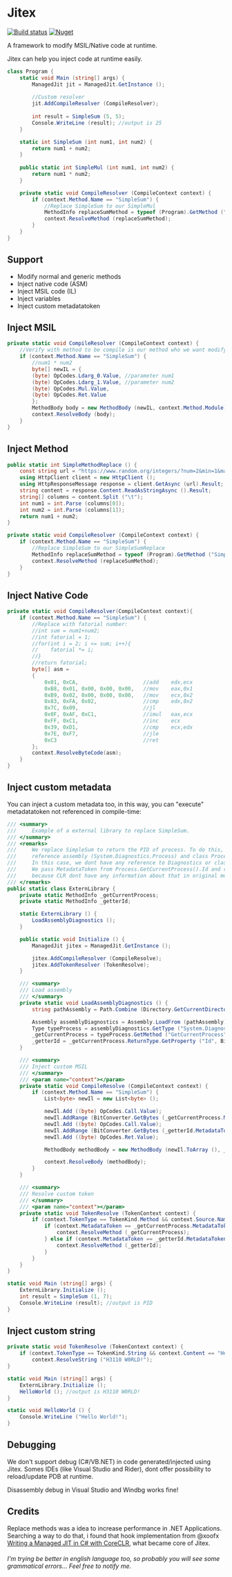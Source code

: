 # Jitex

[![Build status](https://ci.appveyor.com/api/projects/status/2h0y08mk82iwmyfr/branch/master?svg=true)](https://ci.appveyor.com/project/Hitmasu/jitex/branch/master) [![Nuget](https://img.shields.io/nuget/vpre/Jitex)](https://www.nuget.org/packages/Jitex/)

A framework to modify MSIL/Native code at runtime.

Jitex can help you inject code at runtime easily.

```c#
class Program {
    static void Main (string[] args) {
        ManagedJit jit = ManagedJit.GetInstance ();
        
        //Custom resolver
        jit.AddCompileResolver (CompileResolver);
        
        int result = SimpleSum (5, 5);
        Console.WriteLine (result); //output is 25
    }

    static int SimpleSum (int num1, int num2) {
        return num1 + num2;
    }
    
    public static int SimpleMul (int num1, int num2) {
        return num1 * num2;
    }

    private static void CompileResolver (CompileContext context) {
        if (context.Method.Name == "SimpleSum") {
            //Replace SimpleSum to our SimpleMul
            MethodInfo replaceSumMethod = typeof (Program).GetMethod ("SimpleMul");
            context.ResolveMethod (replaceSumMethod);
        }
    }
}
```



## Support

- Modify normal and generic methods
- Inject native code (ASM)
- Inject MSIL code (IL)
- Inject variables
- Inject custom metadatatoken



## Inject MSIL

```c#
private static void CompileResolver (CompileContext context) {
    //Verify with method to be compile is our method who we want modify.
    if (context.Method.Name == "SimpleSum") {
        //num1 * num2
        byte[] newIL = {
        (byte) OpCodes.Ldarg_0.Value, //parameter num1
        (byte) OpCodes.Ldarg_1.Value, //parameter num2
        (byte) OpCodes.Mul.Value,
        (byte) OpCodes.Ret.Value
        };
        MethodBody body = new MethodBody (newIL, context.Method.Module);
        context.ResolveBody (body);
    }
}
```

## Inject Method

```c#
public static int SimpleMethodReplace () {
    const string url = "https://www.random.org/integers/?num=2&min=1&max=999&col=2&base=10&format=plain&rnd=new";
    using HttpClient client = new HttpClient ();
    using HttpResponseMessage response = client.GetAsync (url).Result;
    string content = response.Content.ReadAsStringAsync ().Result;
    string[] columns = content.Split ("\t");
    int num1 = int.Parse (columns[0]);
    int num2 = int.Parse (columns[1]);
    return num1 + num2;
}

private static void CompileResolver (CompileContext context) {
    if (context.Method.Name == "SimpleSum") {
        //Replace SimpleSum to our SimpleSumReplace
        MethodInfo replaceSumMethod = typeof (Program).GetMethod ("SimpleSumReplace");
        context.ResolveMethod (replaceSumMethod);
    }
}
```

## Inject Native Code

```c#
private static void CompileResolver(CompileContext context){
    if (context.Method.Name == "SimpleSum") {
        //Replace with fatorial number:
        //int sum = num1+num2;
        //int fatorial = 1;
        //for(int i = 2; i <= sum; i++){
        //    fatorial *= i;
        //}
        //return fatorial;
        byte[] asm =
        {
            0x01, 0xCA,                     //add    edx,ecx
            0xB8, 0x01, 0x00, 0x00, 0x00,   //mov    eax,0x1
            0xB9, 0x02, 0x00, 0x00, 0x00,   //mov    ecx,0x2
            0x83, 0xFA, 0x02,               //cmp    edx,0x2
            0x7C, 0x09,                     //jl
            0x0F, 0xAF, 0xC1,               //imul   eax,ecx
            0xFF, 0xC1,                     //inc    ecx
            0x39, 0xD1,                     //cmp    ecx,edx
            0x7E, 0xF7,                     //jle
            0xC3                            //ret
        };
        context.ResolveByteCode(asm);
    }
}
```

## Inject custom metadata

You can inject a custom metadata too, in this way, you can "execute" metadatatoken not referenced in compile-time:

```c#
/// <summary>
///     Example of a external library to replace SimpleSum.
/// </summary>
/// <remarks>
///     We replace SimpleSum to return the PID of process. To do this, normally we need
///     reference assembly (System.Diagnostics.Process) and class Process.
///     In this case, we dont have any reference to Diagnostics or class Process.
///     We pass MetadataToken from Process.GetCurrentProcess().Id and resolve that manually,
///     because CLR dont have any information about that in original module.
/// </remarks>
public static class ExternLibrary {
    private static MethodInfo _getCurrentProcess;
    private static MethodInfo _getterId;

    static ExternLibrary () {
        LoadAssemblyDiagnostics ();
    }

    public static void Initialize () {
        ManagedJit jitex = ManagedJit.GetInstance ();

        jitex.AddCompileResolver (CompileResolve);
        jitex.AddTokenResolver (TokenResolve);
    }

    /// <summary>
    /// Load assembly
    /// </summary>
    private static void LoadAssemblyDiagnostics () {
        string pathAssembly = Path.Combine (Directory.GetCurrentDirectory (), "../../../../", "System.Diagnostics.Process.dll");

        Assembly assemblyDiagnostics = Assembly.LoadFrom (pathAssembly);
        Type typeProcess = assemblyDiagnostics.GetType ("System.Diagnostics.Process");
        _getCurrentProcess = typeProcess.GetMethod ("GetCurrentProcess");
        _getterId = _getCurrentProcess.ReturnType.GetProperty ("Id", BindingFlags.Public | BindingFlags.Instance).GetGetMethod ();
    }

    /// <summary>
    /// Inject custom MSIL
    /// </summary>
    /// <param name="context"></param>
    private static void CompileResolve (CompileContext context) {
        if (context.Method.Name == "SimpleSum") {
            List<byte> newIl = new List<byte> ();

            newIl.Add ((byte) OpCodes.Call.Value);
            newIl.AddRange (BitConverter.GetBytes (_getCurrentProcess.MetadataToken));
            newIl.Add ((byte) OpCodes.Call.Value);
            newIl.AddRange (BitConverter.GetBytes (_getterId.MetadataToken));
            newIl.Add ((byte) OpCodes.Ret.Value);

            MethodBody methodBody = new MethodBody (newIl.ToArray (), _getCurrentProcess.Module);

            context.ResolveBody (methodBody);
        }
    }

    /// <summary>
    /// Resolve custom token
    /// </summary>
    /// <param name="context"></param>
    private static void TokenResolve (TokenContext context) {
        if (context.TokenType == TokenKind.Method && context.Source.Name == "SimpleSum") {
            if (context.MetadataToken == _getCurrentProcess.MetadataToken) {
                context.ResolveMethod (_getCurrentProcess);
            } else if (context.MetadataToken == _getterId.MetadataToken) {
                context.ResolveMethod (_getterId);
            }
        }
    }
}
```

```c#
static void Main (string[] args) {
    ExternLibrary.Initialize ();
    int result = SimpleSum (1, 7);
    Console.WriteLine (result); //output is PID
}
```

## Inject custom string

```c#
private static void TokenResolve (TokenContext context) {
    if (context.TokenType == TokenKind.String && context.Content == "Hello World!")
        context.ResolveString ("H3110 W0RLD!");
}
```

```c#
static void Main (string[] args) {
    ExternLibrary.Initialize ();
    HelloWorld (); //output is H3110 W0RLD!
}

static void HelloWorld () {
    Console.WriteLine ("Hello World!");
}
```



## Debugging

We don't support debug (C#/VB.NET) in code generated/injected using Jitex. Somes IDEs (like Visual Studio and Rider), dont offer possibility to reload/update PDB at runtime.

Disassembly debug in Visual Studio and Windbg works fine!



## Credits

Replace methods was a idea to increase performance in .NET Applications. Searching a way to do that, i found that hook implementation from @xoofx [Writing a Managed JIT in C# with CoreCLR](https://xoofx.com/blog/2018/04/12/writing-managed-jit-in-csharp-with-coreclr/), what became core of Jitex.



###### *I'm trying be better in english language too, so probably you will see some grammatical errors... Feel free to notify me.*

